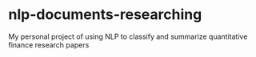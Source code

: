 # nlp-documents-researching
My personal project of using NLP to classify and summarize quantitative finance research papers

